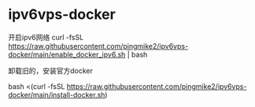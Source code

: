 # ipv6vps-docker
开启ipv6网络
curl -fsSL https://raw.githubusercontent.com/pingmike2/ipv6vps-docker/main/enable_docker_ipv6.sh | bash

卸载旧的，安装官方docker

bash <(curl -fsSL https://raw.githubusercontent.com/pingmike2/ipv6vps-docker/main/install-docker.sh)
